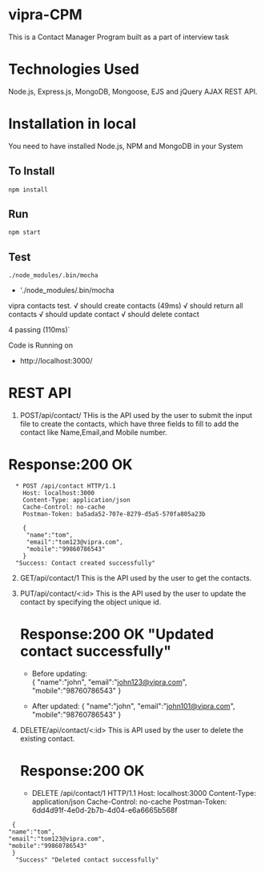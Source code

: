 # vipra-CPM
 This is a Contact Manager Program built as a part of interview task

# Technologies Used
Node.js, Express.js, MongoDB, Mongoose, EJS and jQuery AJAX REST API.

# Installation in local
You need to have installed Node.js, NPM and MongoDB in your System

## To Install

`npm install`

## Run

`npm start` 

## Test

`./node_modules/.bin/mocha`

 * './node_modules/.bin/mocha


  vipra contacts test.
    √ should create contacts (49ms)
    √ should return all contacts
    √ should update contact
    √ should delete contact


   4 passing (110ms)`

Code is Running on 
+ http://localhost:3000/

# REST API
 1. POST/api/contact/
    THis is the API used by the user to submit the input file to create the contacts, which have three fields to fill to add the contact like Name,Email,and Mobile number.

   # Response:200 OK
      * POST /api/contact HTTP/1.1
        Host: localhost:3000
        Content-Type: application/json
        Cache-Control: no-cache
        Postman-Token: ba5ada52-707e-8279-d5a5-570fa805a23b

        {
	     "name":"tom",
	     "email":"tom123@vipra.com",
	     "mobile":"99860786543"
        }
      "Success: Contact created successfully"  

 2. GET/api/contact/1
    This is the API used by the user to get the contacts.

 3. PUT/api/contact/<:id>
    This is the API used by the user to update the contact by specifying the object unique id.

    # Response:200 OK "Updated contact successfully"
       * Before updating:   
         {
	   "name":"john",
	   "email":"john123@vipra.com",
	   "mobile":"98760786543"
	  }
    
      * After updated:
         {
	    "name":"john",
	    "email":"john101@vipra.com",
	    "mobile":"98760786543"
	  } 
	  
   4. DELETE/api/contact/<:id>
      This is API used by the user to delete the existing contact.  

      
      # Response:200 OK
      
      * DELETE /api/contact/1 HTTP/1.1
        Host: localhost:3000
        Content-Type: application/json
        Cache-Control: no-cache
        Postman-Token: 6dd4d91f-4e0d-2b7b-4d04-e6a6665b568f

     {
	"name":"tom",
	"email":"tom123@vipra.com",
	"mobile":"99860786543"
     }
      "Success" "Deleted contact successfully"  
